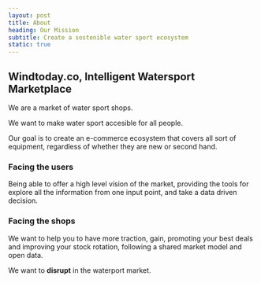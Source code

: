 ```yaml
---
layout: post
title: About
heading: Our Mission
subtitle: Create a sostenible water sport ecosystem
static: true
---
```


## Windtoday.co, Intelligent Watersport Marketplace

We are a market of water sport shops.

We want to make water sport accesible for all people.

Our goal is to create an e-commerce ecosystem that covers all sort of equipment, regardless of whether they are new or second hand.

### Facing the users

Being able to offer a high level vision of the market, providing the tools for explore all the information from one input point, and take a data driven decision.

### Facing the shops

We want to help you to have more traction, gain, promoting your best deals and improving your stock rotation, following a shared market model and open data.

We want to **disrupt** in the waterport market.
